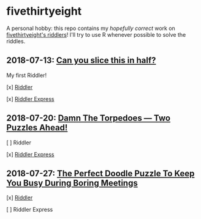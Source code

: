 # fivethirtyeight
A personal hobby: this repo contains my *hopefully correct* work on [fivethirtyeight's riddlers](https://fivethirtyeight.com/tag/the-riddler/)! I'll try to use R whenever possible to solve the riddles.

## 2018-07-13: [Can you slice this in half?](https://fivethirtyeight.com/features/can-you-slice-this-in-half/)
My first Riddler!

[x] [Riddler](https://github.com/wcac26/fivethirtyeight/blob/master/20180713/work.md#riddler)

[x] [Riddler Express](https://github.com/wcac26/fivethirtyeight/blob/master/20180713/work.md#riddler-express)

## 2018-07-20: [Damn The Torpedoes — Two Puzzles Ahead!](https://fivethirtyeight.com/features/damn-the-torpedoes-two-puzzles-ahead/)

[ ] Riddler

[x] [Riddler Express](https://github.com/wcac26/fivethirtyeight/blob/master/20180720/work.md#riddler-express)

## 2018-07-27: [The Perfect Doodle Puzzle To Keep You Busy During Boring Meetings](https://fivethirtyeight.com/features/the-perfect-doodle-puzzle-to-keep-you-busy-during-boring-meetings/)

[x] [Riddler](https://github.com/wcac26/fivethirtyeight/blob/master/20180727/work.md#riddler)

[ ] Riddler Express


